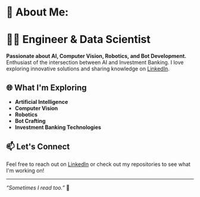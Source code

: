 # 💫 About Me:
# 👨‍💻 Engineer & Data Scientist

**Passionate about AI, Computer Vision, Robotics, and Bot Development.** Enthusiast of the intersection between AI and Investment Banking. I love exploring innovative solutions and sharing knowledge on [LinkedIn](https://www.linkedin.com/in/ifitsmanu/).

## 🌐 What I'm Exploring

- **Artificial Intelligence**
- **Computer Vision**
- **Robotics**
- **Bot Crafting**
- **Investment Banking Technologies**

## 📫 Let's Connect

Feel free to reach out on [LinkedIn](https://www.linkedin.com/in/ifitsmanu/) or check out my repositories to see what I'm working on!

---

*“Sometimes I read too.”* 📘
